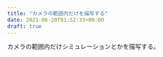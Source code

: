 ```yaml
---
title: "カメラの範囲内だけを描写する"
date: 2021-06-20T01:52:33+09:00
draft: true
---
```


カメラの範囲内だけシミュレーションとかを描写する。